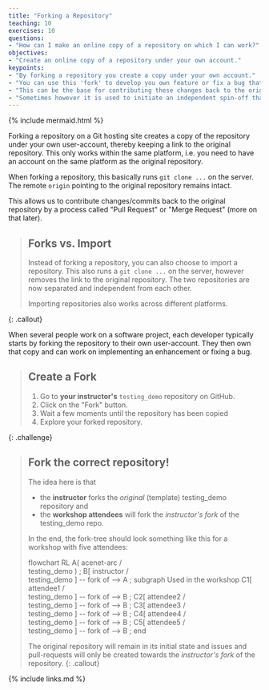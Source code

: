 ```yaml
---
title: "Forking a Repository"
teaching: 10
exercises: 10
questions:
- "How can I make an online copy of a repository on which I can work?"
objectives:
- "Create an online copy of a repository under your own account."
keypoints:
- "By forking a repository you create a copy under your own account."
- "You can use this 'fork' to develop you own feature or fix a bug that's bugging you."
- "This can be the base for contributing these changes back to the original project."
- "Sometimes however it is used to initiate an independent spin-off that will diverge over time."
---
```

{% include mermaid.html %}

Forking a repository on a Git hosting site creates a copy of the repository
under your own user-account, thereby keeping a link to the original repository.
This only works within the same platform, i.e. you need to have an account
on the same platform as the original repository.

When forking a repository, this basically runs `git clone ...` on the server.
The remote `origin` pointing to the original repository remains intact.

This allows us to contribute changes/commits back to the original repository
by a process called "Pull Request" or "Merge Request" (more on that later).

> ## Forks vs. Import
>
> Instead of forking a repository, you can also choose to import a repository.
> This also runs a `git clone ...` on the server, however removes the link
> to the original repository.  The two repositories are now separated and
> independent from each other.
>
> Importing repositories also works across different platforms.
>
{: .callout}

When several people work on a software project, each developer typically
starts by forking the repository to their own user-account.  They then own
that copy and can work on implementing an enhancement or fixing a bug.

> ## Create a Fork
>
> 1. Go to **your instructor's** `testing_demo` repository on GitHub.
> 2. Click on the "Fork" button.
> 3. Wait a few moments until the repository has been copied
> 4. Explore your forked repository.
>
{: .challenge}

> ## Fork the correct repository!
>
> The idea here is that
> * the **instructor** forks the *original* (template) testing_demo repository and
> * the **workshop attendees** will fork the *instructor's fork* of the testing_demo repo.
>
> In the end, the fork-tree should look something like this for a workshop with
> five attendees:
>
> <div class="mermaid">
> flowchart RL
>   A( acenet-arc /<br />testing_demo ) ;
>   B[ instructor /<br /> testing_demo ] -- fork of --> A ;
>   subgraph Used in the workshop
>   C1[ attendee1 /<br /> testing_demo ] -- fork of --> B ;
>   C2[ attendee2 /<br /> testing_demo ] -- fork of --> B ;
>   C3[ attendee3 /<br /> testing_demo ] -- fork of --> B ;
>   C4[ attendee4 /<br /> testing_demo ] -- fork of --> B ;
>   C5[ attendee5 /<br /> testing_demo ] -- fork of --> B ;
>   end
> </div>
>
> The original repository will remain in its initial state and issues and
> pull-requests will only be created towards the *instructor's fork* of the repository.
{: .callout}

{% include links.md %}
